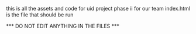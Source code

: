 this is all the assets and code for uid project phase ii for our team
index.html is the file that should be run 

*** DO NOT EDIT ANYTHING IN THE FILES ***
